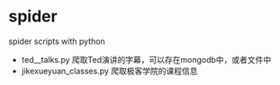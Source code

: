 # spider
spider scripts with python

- ted__talks.py 爬取Ted演讲的字幕，可以存在mongodb中，或者文件中
- jikexueyuan_classes.py 爬取极客学院的课程信息
